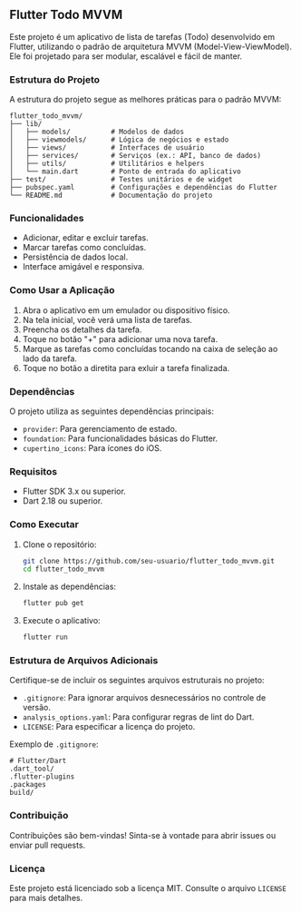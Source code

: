 ## Flutter Todo MVVM

Este projeto é um aplicativo de lista de tarefas (Todo) desenvolvido em Flutter, utilizando o padrão de arquitetura MVVM (Model-View-ViewModel). Ele foi projetado para ser modular, escalável e fácil de manter.

### Estrutura do Projeto

A estrutura do projeto segue as melhores práticas para o padrão MVVM:

```
flutter_todo_mvvm/
├── lib/
│   ├── models/          # Modelos de dados
│   ├── viewmodels/      # Lógica de negócios e estado
│   ├── views/           # Interfaces de usuário
│   ├── services/        # Serviços (ex.: API, banco de dados)
│   ├── utils/           # Utilitários e helpers
│   └── main.dart        # Ponto de entrada do aplicativo
├── test/                # Testes unitários e de widget
├── pubspec.yaml         # Configurações e dependências do Flutter
└── README.md            # Documentação do projeto
```

### Funcionalidades

- Adicionar, editar e excluir tarefas.
- Marcar tarefas como concluídas.
- Persistência de dados local.
- Interface amigável e responsiva.

### Como Usar a Aplicação
1. Abra o aplicativo em um emulador ou dispositivo físico.
2. Na tela inicial, você verá uma lista de tarefas.
3. Preencha os detalhes da tarefa.
4. Toque no botão "+" para adicionar uma nova tarefa.
5. Marque as tarefas como concluídas tocando na caixa de seleção ao lado da tarefa.
6. Toque no botão a diretita para exluir a tarefa finalizada.

### Dependências
O projeto utiliza as seguintes dependências principais:
- `provider`: Para gerenciamento de estado.
- `foundation`: Para funcionalidades básicas do Flutter.
- `cupertino_icons`: Para ícones do iOS.

### Requisitos

- Flutter SDK 3.x ou superior.
- Dart 2.18 ou superior.

### Como Executar

1. Clone o repositório:
    ```bash
    git clone https://github.com/seu-usuario/flutter_todo_mvvm.git
    cd flutter_todo_mvvm
    ```

2. Instale as dependências:
    ```bash
    flutter pub get
    ```

3. Execute o aplicativo:
    ```bash
    flutter run
    ```

### Estrutura de Arquivos Adicionais

Certifique-se de incluir os seguintes arquivos estruturais no projeto:

- `.gitignore`: Para ignorar arquivos desnecessários no controle de versão.
- `analysis_options.yaml`: Para configurar regras de lint do Dart.
- `LICENSE`: Para especificar a licença do projeto.

Exemplo de `.gitignore`:
```
# Flutter/Dart
.dart_tool/
.flutter-plugins
.packages
build/
```

### Contribuição

Contribuições são bem-vindas! Sinta-se à vontade para abrir issues ou enviar pull requests.

### Licença

Este projeto está licenciado sob a licença MIT. Consulte o arquivo `LICENSE` para mais detalhes.